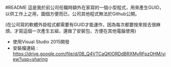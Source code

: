 #README
這是我於前公司任職時額外在家寫的一個小型程式，用來產生GUID，以供工作上之用，圖個方便而已，公司其他程式無法於Github公開。

(在公司寫的軟體外掛程式都需要有GUID才能運作，因為每次都要按來按去很麻煩，才寫這個一次產生五組，還做了安裝包，方便在其他電腦使用)
* 使用Visual Studio 2015開發
* 安裝檔連結 : https://drive.google.com/file/d/0B_Q4VTCaQKlORDdBRXMyRFpzOHM/view?usp=sharing
